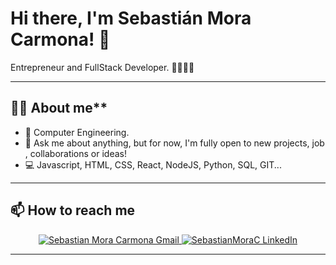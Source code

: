 <!-- markdownlint-disable MD033 MD042-->

# Hi there, I'm **Sebastián Mora Carmona**! 👋

Entrepreneur and FullStack Developer. 👨🏼‍💻🚀 

---

## 🧑🏻 About me**

- 🔭 Computer Engineering.
- 💬 Ask me about anything, but for now, I'm fully open to new projects, job , collaborations or ideas!
- 💻 Javascript, HTML, CSS, React, NodeJS, Python, SQL, GIT...
---
## **📫 How to reach me**

<div align="center" style="text-align:center">
    <a href="mailto:moracarmonasebastian2@gmail.com" target="_blank">
        <img src="https://img.shields.io/badge/-Gmail-EA4335?style=for-the-badge&logo=Gmail&logoColor=white"
            alt="Sebastian Mora Carmona Gmail">
    </a>
    <a href="https://www.linkedin.com/in/sebastianmorac/" target="_blank" rel="noopener noreferrer">
        <img src="https://img.shields.io/badge/LinkedIn-0A66C2?style=for-the-badge&logo=linkedin&logoColor=white"
            alt="SebastianMoraC LinkedIn">
    </a>

</div>

---
